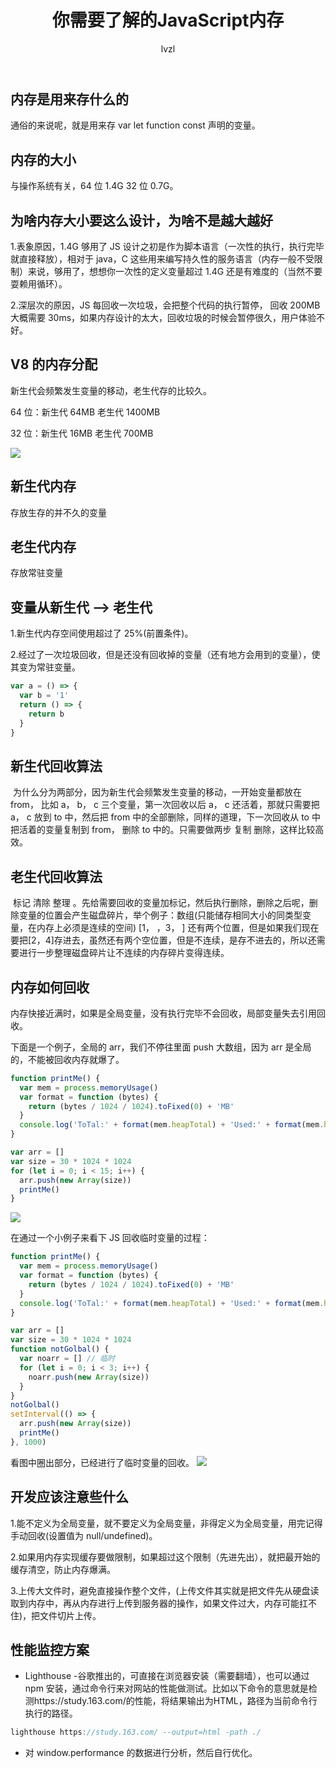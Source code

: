﻿---
title: 你需要了解的JavaScript内存
author: lvzl
---

<script setup>
  import useFancybox from '@use/useFancybox.js'
  useFancybox()
</script>

## 内存是用来存什么的

通俗的来说呢，就是用来存 var let function const 声明的变量。

## 内存的大小

与操作系统有关，64 位 1.4G 32 位 0.7G。

## 为啥内存大小要这么设计，为啥不是越大越好

1.表象原因，1.4G 够用了 JS 设计之初是作为脚本语言（一次性的执行，执行完毕就直接释放），相对于 java，C 这些用来编写持久性的服务语言（内存一般不受限制）来说，够用了，想想你一次性的定义变量超过 1.4G 还是有难度的（当然不要耍赖用循环）。

2.深层次的原因，JS 每回收一次垃圾，会把整个代码的执行暂停， 回收 200MB 大概需要 30ms，如果内存设计的太大，回收垃圾的时候会暂停很久，用户体验不好。

## V8 的内存分配

新生代会频繁发生变量的移动，老生代存的比较久。

64 位：新生代 64MB 老生代 1400MB

32 位：新生代 16MB 老生代 700MB

<img data-fancybox="gallery" src="https://mp-cb2e47ef-a802-469a-a81c-2b6efa9f8b60.cdn.bspapp.com/blog-resource/images/V8_memory.png" />

## 新生代内存

存放生存的并不久的变量

## 老生代内存

存放常驻变量

## 变量从新生代 --> 老生代

1.新生代内存空间使用超过了 25%(前置条件)。

2.经过了一次垃圾回收，但是还没有回收掉的变量（还有地方会用到的变量），使其变为常驻变量。

```js
var a = () => {
  var b = '1'
  return () => {
    return b
  }
}
```

## 新生代回收算法

​ 为什么分为两部分，因为新生代会频繁发生变量的移动，一开始变量都放在 from， 比如 a， b， c 三个变量，第一次回收以后 a， c 还活着，那就只需要把 a， c 放到 to 中，然后把 from 中的全部删除，同样的道理，下一次回收从 to 中把活着的变量复制到 from， 删除 to 中的。只需要做两步 复制 删除，这样比较高效。

## 老生代回收算法

​ 标记 清除 整理 。先给需要回收的变量加标记，然后执行删除，删除之后呢，删除变量的位置会产生磁盘碎片，举个例子：数组(只能储存相同大小的同类型变量，在内存上必须是连续的空间) [1， ，3， ] 还有两个位置，但是如果我们现在要把[2，4]存进去，虽然还有两个空位置，但是不连续，是存不进去的，所以还需要进行一步整理磁盘碎片让不连续的内存碎片变得连续。

## 内存如何回收

内存快接近满时，如果是全局变量，没有执行完毕不会回收，局部变量失去引用回收。

下面是一个例子，全局的 arr，我们不停往里面 push 大数组，因为 arr 是全局的，不能被回收内存就爆了。

```js
function printMe() {
  var mem = process.memoryUsage()
  var format = function (bytes) {
    return (bytes / 1024 / 1024).toFixed(0) + 'MB'
  }
  console.log('ToTal:' + format(mem.heapTotal) + 'Used:' + format(mem.heapUsed))
}

var arr = []
var size = 30 * 1024 * 1024
for (let i = 0; i < 15; i++) {
  arr.push(new Array(size))
  printMe()
}
```

<img data-fancybox="gallery" src="https://mp-cb2e47ef-a802-469a-a81c-2b6efa9f8b60.cdn.bspapp.com/blog-resource/images/image-20210108111222746.png" />

在通过一个小例子来看下 JS 回收临时变量的过程：

```js
function printMe() {
  var mem = process.memoryUsage()
  var format = function (bytes) {
    return (bytes / 1024 / 1024).toFixed(0) + 'MB'
  }
  console.log('ToTal:' + format(mem.heapTotal) + 'Used:' + format(mem.heapUsed))
}

var arr = []
var size = 30 * 1024 * 1024
function notGolbal() {
  var noarr = [] // 临时
  for (let i = 0; i < 3; i++) {
    noarr.push(new Array(size))
  }
}
notGolbal()
setInterval(() => {
  arr.push(new Array(size))
  printMe()
}, 1000)
```

看图中圈出部分，已经进行了临时变量的回收。
<img data-fancybox="gallery" src="https://mp-cb2e47ef-a802-469a-a81c-2b6efa9f8b60.cdn.bspapp.com/blog-resource/images/image-20210108112442102.png" />

## 开发应该注意些什么

1.能不定义为全局变量，就不要定义为全局变量，非得定义为全局变量，用完记得手动回收(设置值为 null/undefined)。

2.如果用内存实现缓存要做限制，如果超过这个限制（先进先出），就把最开始的缓存清空，防止内存爆满。

3.上传大文件时，避免直接操作整个文件，(上传文件其实就是把文件先从硬盘读取到内存中，再从内存进行上传到服务器的操作，如果文件过大，内存可能扛不住)，把文件切片上传。

## 性能监控方案

- Lighthouse -谷歌推出的，可直接在浏览器安装（需要翻墙），也可以通过 npm 安装，通过命令行来对网站的性能做测试。比如以下命令的意思就是检测https://study.163.com/的性能，将结果输出为HTML，路径为当前命令行执行的路径。

```js
lighthouse https://study.163.com/ --output=html -path ./
```

- 对 window.performance 的数据进行分析，然后自行优化。
